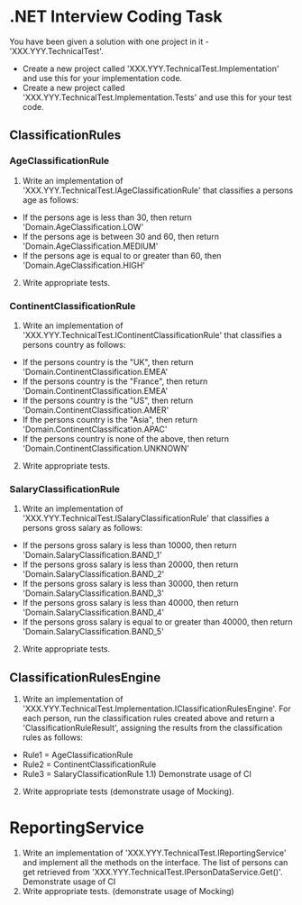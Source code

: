 # .NET Interview Coding Task

You have been given a solution with one project in it - 'XXX.YYY.TechnicalTest'.

- Create a new project called 'XXX.YYY.TechnicalTest.Implementation' and use this for your implementation code.
- Create a new project called 'XXX.YYY.TechnicalTest.Implementation.Tests' and use this for your test code.

## ClassificationRules

### AgeClassificationRule
1) Write an implementation of 'XXX.YYY.TechnicalTest.IAgeClassificationRule' that classifies a persons age as follows:
- If the persons age is less than 30, then return 'Domain.AgeClassification.LOW'
- If the persons age is between 30 and 60, then return 'Domain.AgeClassification.MEDIUM'
- If the persons age is equal to or greater than 60, then 'Domain.AgeClassification.HIGH'
2) Write appropriate tests.

### ContinentClassificationRule
1) Write an implementation of 'XXX.YYY.TechnicalTest.IContinentClassificationRule' that classifies a persons country as follows:
- If the persons country is the "UK", then return 'Domain.ContinentClassification.EMEA'
- If the persons country is the "France", then return 'Domain.ContinentClassification.EMEA'
- If the persons country is the "US", then return 'Domain.ContinentClassification.AMER'
- If the persons country is the "Asia", then return 'Domain.ContinentClassification.APAC'
- If the persons country is none of the above, then return 'Domain.ContinentClassification.UNKNOWN'
2) Write appropriate tests.

### SalaryClassificationRule
1) Write an implementation of 'XXX.YYY.TechnicalTest.ISalaryClassificationRule' that classifies a persons gross salary as follows:
- If the persons gross salary is less than 10000, then return 'Domain.SalaryClassification.BAND_1'
- If the persons gross salary is less than 20000, then return 'Domain.SalaryClassification.BAND_2'
- If the persons gross salary is less than 30000, then return 'Domain.SalaryClassification.BAND_3'
- If the persons gross salary is less than 40000, then return 'Domain.SalaryClassification.BAND_4'
- If the persons gross salary is equal to or greater than 40000, then return 'Domain.SalaryClassification.BAND_5'
2) Write appropriate tests.

## ClassificationRulesEngine
1) Write an implementation of 'XXX.YYY.TechnicalTest.Implementation.IClassificationRulesEngine'. For each person, run the classification rules created above and return a 'ClassificationRuleResult', assigning the results from the classification rules as follows:
- Rule1 = AgeClassificationRule
- Rule2 = ContinentClassificationRule
- Rule3 = SalaryClassificationRule
1.1) Demonstrate usage of CI
2) Write appropriate tests (demonstrate usage of Mocking).

# ReportingService
1) Write an implementation of 'XXX.YYY.TechnicalTest.IReportingService' and implement all the methods on the interface. The list of persons can get retrieved from 'XXX.YYY.TechnicalTest.IPersonDataService.Get()'. Demonstrate usage of CI
2) Write appropriate tests. (demonstrate usage of Mocking)
